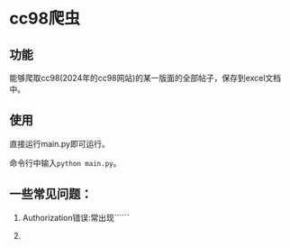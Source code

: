 # cc98爬虫
## 功能

能够爬取cc98(2024年的cc98网站)的某一版面的全部帖子，保存到excel文档中。

## 使用

直接运行main.py即可运行。

命令行中输入```python main.py```。

## 一些常见问题：

1. Authorization错误:常出现``````

2. 

